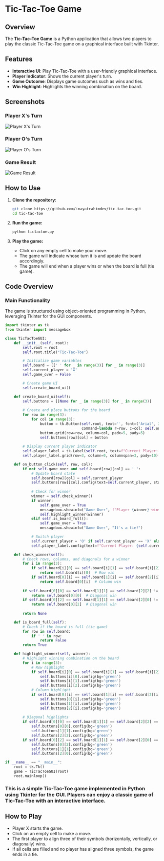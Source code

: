 # Tic-Tac-Toe Game


## Overview

The **Tic-Tac-Toe Game** is a Python application that allows two players to play the classic Tic-Tac-Toe game on a graphical interface built with Tkinter.

## Features

- **Interactive UI**: Play Tic-Tac-Toe with a user-friendly graphical interface.
- **Player Indicator**: Shows the current player's turn.
- **Game Outcome**: Displays game outcomes such as wins and ties.
- **Win Highlight**: Highlights the winning combination on the board.

## Screenshots

### Player X's Turn
![Player X's Turn](player_x_turn.png)

### Player O's Turn
![Player O's Turn](player_o_turn.png)

### Game Result
![Game Result](game_result.png)

## How to Use

1. **Clone the repository:**

    ```sh
    git clone https://github.com/inayatrahimdev/tic-tac-toe.git
    cd tic-tac-toe
    ```

2. **Run the game:**

    ```sh
    python tictactoe.py
    ```

3. **Play the game:**

    - Click on any empty cell to make your move.
    - The game will indicate whose turn it is and update the board accordingly.
    - The game will end when a player wins or when the board is full (tie game).

## Code Overview

### Main Functionality

The game is structured using object-oriented programming in Python, leveraging Tkinter for the GUI components.

```python
import tkinter as tk
from tkinter import messagebox

class TicTacToeGUI:
    def __init__(self, root):
        self.root = root
        self.root.title("Tic-Tac-Toe")

        # Initialize game variables
        self.board = [[' ' for _ in range(3)] for _ in range(3)]
        self.current_player = 'X'
        self.game_over = False

        # Create game UI
        self.create_board_ui()

    def create_board_ui(self):
        self.buttons = [[None for _ in range(3)] for _ in range(3)]
        
        # Create and place buttons for the board
        for row in range(3):
            for col in range(3):
                button = tk.Button(self.root, text='', font=('Arial', 30, 'bold'), width=8, height=3,
                                   command=lambda r=row, c=col: self.on_button_click(r, c))
                button.grid(row=row, column=col, padx=5, pady=5)
                self.buttons[row][col] = button
        
        # Display current player indicator
        self.player_label = tk.Label(self.root, text=f"Current Player: {self.current_player}", font=('Arial', 14))
        self.player_label.grid(row=3, column=0, columnspan=3, pady=10)

    def on_button_click(self, row, col):
        if not self.game_over and self.board[row][col] == ' ':
            # Update board state
            self.board[row][col] = self.current_player
            self.buttons[row][col].config(text=self.current_player, state='disabled', disabledforeground='black')
            
            # Check for winner
            winner = self.check_winner()
            if winner:
                self.game_over = True
                messagebox.showinfo("Game Over", f"Player {winner} wins!")
                self.highlight_winner(winner)
            elif self.is_board_full():
                self.game_over = True
                messagebox.showinfo("Game Over", "It's a tie!")

            # Switch player
            self.current_player = 'O' if self.current_player == 'X' else 'X'
            self.player_label.config(text=f"Current Player: {self.current_player}")

    def check_winner(self):
        # Check rows, columns, and diagonals for a winner
        for i in range(3):
            if self.board[i][0] == self.board[i][1] == self.board[i][2] != ' ':
                return self.board[i][0]  # Row win
            if self.board[0][i] == self.board[1][i] == self.board[2][i] != ' ':
                return self.board[0][i]  # Column win
        
        if self.board[0][0] == self.board[1][1] == self.board[2][2] != ' ':
            return self.board[0][0]  # Diagonal win
        if self.board[0][2] == self.board[1][1] == self.board[2][0] != ' ':
            return self.board[0][2]  # Diagonal win
        
        return None

    def is_board_full(self):
        # Check if the board is full (tie game)
        for row in self.board:
            if ' ' in row:
                return False
        return True

    def highlight_winner(self, winner):
        # Highlight winning combination on the board
        for i in range(3):
            # Row highlight
            if self.board[i][0] == self.board[i][1] == self.board[i][2] == winner:
                self.buttons[i][0].config(bg='green')
                self.buttons[i][1].config(bg='green')
                self.buttons[i][2].config(bg='green')
            # Column highlight
            if self.board[0][i] == self.board[1][i] == self.board[2][i] == winner:
                self.buttons[0][i].config(bg='green')
                self.buttons[1][i].config(bg='green')
                self.buttons[2][i].config(bg='green')
        
        # Diagonal highlights
        if self.board[0][0] == self.board[1][1] == self.board[2][2] == winner:
            self.buttons[0][0].config(bg='green')
            self.buttons[1][1].config(bg='green')
            self.buttons[2][2].config(bg='green')
        if self.board[0][2] == self.board[1][1] == self.board[2][0] == winner:
            self.buttons[0][2].config(bg='green')
            self.buttons[1][1].config(bg='green')
            self.buttons[2][0].config(bg='green')

if __name__ == "__main__":
    root = tk.Tk()
    game = TicTacToeGUI(root)
    root.mainloop()
 ```
### This is a simple Tic-Tac-Toe game implemented in Python using Tkinter for the GUI. Players can enjoy a classic game of Tic-Tac-Toe with an interactive interface.

## How to Play

- Player X starts the game.
- Click on an empty cell to make a move.
- The first player to align three of their symbols (horizontally, vertically, or diagonally) wins.
- If all cells are filled and no player has aligned three symbols, the game ends in a tie.
